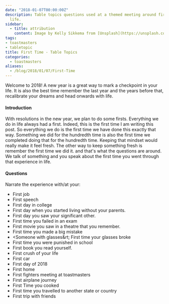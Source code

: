 ```yaml
---
date: "2018-01-07T00:00:00Z"
description: Table topics questions used at a themed meeting around first time in
  life.
sidebar:
  - title: attribution
    content: Image by Kelly Sikkema from [Unsplash](https://unsplash.com/photos/hE5kJhgBndo)
tags:
- toastmasters
- tabletopic
title: First Time - Table Topics
categories:
  - toastmasters
aliases:
  - /blog/2018/01/07/First-Time
---
```


Welcome to 2018! A new year is a great way to mark a checkpoint in your life. It is also the best time remember the last year and the years before that, recalibrate your dreams and head onwards with life.

#### Introduction

With resolutions in the new year, we plan to do some firsts. Everything we do in life always had a first. Indeed, this is the first time I am writing this post. So everything we do is the first time we have done this exactly that way. Something we did for the hundredth time is also the first time we completed doing that for the hundredth time. Keeping that mindset would really make it feel fresh. The other way to keep something fresh is remember the first time we did it. and that's what the questions are around. We talk of something and you speak about the first time you went through that experience in life.

#### Questions

Narrate the experience with/at your:

* First job
* First speech
* First day in college
* First day when you started living without your parents.
* First day you saw your significant other.
* First time you failed in an exam
* First movie you saw in a theatre that you remember.
* First time you made a big mistake
* &lt;Someone with glasses&rt; First time your glasses broke
* First time you were punished in school
* First book you read yourself.
* First crush of your life
* First car
* First day of 2018
* First home
* First fighters meeting at toastmasters
* First airplane journey
* First Time you cooked
* First time you travelled to another state or country
* First trip with friends
